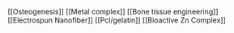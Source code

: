 [[Osteogenesis]]
[[Metal complex]]
[[Bone tissue engineering]]
[[Electrospun Nanofiber]]
[[Pcl/gelatin]]
[[Bioactive Zn Complex]]
